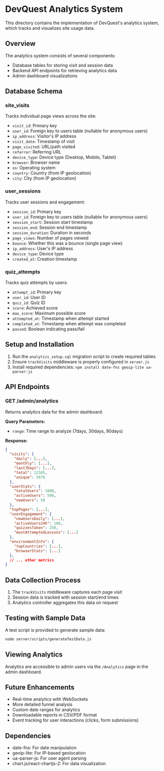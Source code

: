 # DevQuest Analytics System

This directory contains the implementation of DevQuest's analytics system, which tracks and visualizes site usage data.

## Overview

The analytics system consists of several components:

- Database tables for storing visit and session data
- Backend API endpoints for retrieving analytics data
- Admin dashboard visualizations

## Database Schema

### site_visits

Tracks individual page views across the site:

- `visit_id`: Primary key
- `user_id`: Foreign key to users table (nullable for anonymous users)
- `ip_address`: Visitor's IP address
- `visit_date`: Timestamp of visit
- `page_visited`: URL/path visited
- `referrer`: Referring URL
- `device_type`: Device type (Desktop, Mobile, Tablet)
- `browser`: Browser name
- `os`: Operating system
- `country`: Country (from IP geolocation)
- `city`: City (from IP geolocation)

### user_sessions

Tracks user sessions and engagement:

- `session_id`: Primary key
- `user_id`: Foreign key to users table (nullable for anonymous users)
- `session_start`: Session start timestamp
- `session_end`: Session end timestamp
- `session_duration`: Duration in seconds
- `page_views`: Number of pages viewed
- `bounce`: Whether this was a bounce (single page view)
- `ip_address`: User's IP address
- `device_type`: Device type
- `created_at`: Creation timestamp

### quiz_attempts

Tracks quiz attempts by users:

- `attempt_id`: Primary key
- `user_id`: User ID
- `quiz_id`: Quiz ID
- `score`: Achieved score
- `max_score`: Maximum possible score
- `attempted_at`: Timestamp when attempt started
- `completed_at`: Timestamp when attempt was completed
- `passed`: Boolean indicating pass/fail

## Setup and Installation

1. Run the `analytics_setup.sql` migration script to create required tables
2. Ensure `trackVisits` middleware is properly configured in `server.js`
3. Install required dependencies: `npm install date-fns geoip-lite ua-parser-js`

## API Endpoints

### GET /admin/analytics

Returns analytics data for the admin dashboard.

**Query Parameters:**

- `range`: Time range to analyze (7days, 30days, 90days)

**Response:**

```json
{
  "visits": {
    "daily": [...],
    "monthly": [...],
    "last7Days": [...],
    "total": 12345,
    "unique": 5678
  },
  "userStats": {
    "totalUsers": 1000,
    "activeUsers": 500,
    "newUsers": 50
  },
  "topPages": [...],
  "userEngagement": {
    "newUsersDaily": [...],
    "activeUsers24h": 100,
    "quizzesTaken": 250,
    "mostAttemptedLessons": [...]
  },
  "environmentInfo": {
    "topCountries": [...],
    "browserStats": [...]
  },
  // ... other metrics
}
```

## Data Collection Process

1. The `trackVisits` middleware captures each page visit
2. Session data is tracked with session start/end times
3. Analytics controller aggregates this data on request

## Testing with Sample Data

A test script is provided to generate sample data:

```bash
node server/scripts/generateTestData.js
```

## Viewing Analytics

Analytics are accessible to admin users via the `/Analytics` page in the admin dashboard.

## Future Enhancements

- Real-time analytics with WebSockets
- More detailed funnel analysis
- Custom date ranges for analytics
- Downloadable reports in CSV/PDF format
- Event tracking for user interactions (clicks, form submissions)

## Dependencies

- date-fns: For date manipulation
- geoip-lite: For IP-based geolocation
- ua-parser-js: For user agent parsing
- chart.js/react-chartjs-2: For data visualization
